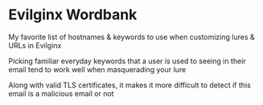 # Evilginx Wordbank
My favorite list of hostnames &amp; keywords to use when customizing lures &amp; URLs in Evilginx 

Picking familiar everyday keywords that a user is used to seeing in their email tend to work well when masquerading your lure

Along with valid TLS certificates, it makes it more difficult to detect if this email is a malicious email or not
